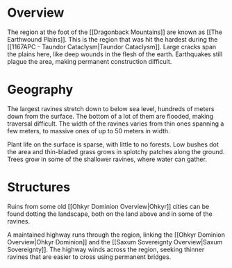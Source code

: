 # Overview
The region at the foot of the [[Dragonback Mountains]] are known as [[The Earthwound Plains]]. This is the region that was hit the hardest during the [[1167APC - Taundor Cataclysm|Taundor Cataclysm]]. Large cracks span the plains here, like deep wounds in the flesh of the earth. Earthquakes still plague the area, making permanent construction difficult.
# Geography
The largest ravines stretch down to below sea level, hundreds of meters down from the surface. The bottom of a lot of them are flooded, making traversal difficult. The width of the ravines varies from thin ones spanning a few meters, to massive ones of up to 50 meters in width.

Plant life on the surface is sparse, with little to no forests. Low bushes dot the area and thin-bladed grass grows in splotchy patches along the ground. Trees grow in some of the shallower ravines, where water can gather.
# Structures
Ruins from some old [[Ohkyr Dominion Overview|Ohkyr]] cities can be found dotting the landscape, both on the land above and in some of the ravines.

A maintained highway runs through the region, linking the [[Ohkyr Dominion Overview|Ohkyr Dominion]] and the [[Saxum Sovereignty Overview|Saxum Sovereignty]]. The highway winds across the region, seeking thinner ravines that are easier to cross using permanent bridges.